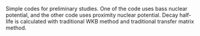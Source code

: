 Simple codes for preliminary studies. One of the code uses bass nuclear potential, and the other code uses proximity nuclear potential. Decay half-life is calculated with traditional WKB method and traditional transfer matrix method. 
